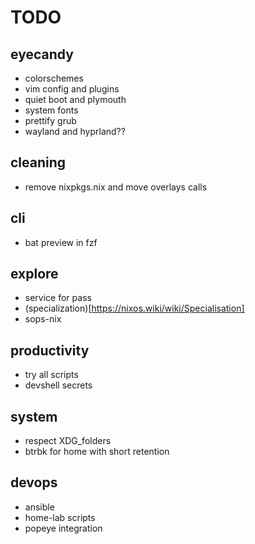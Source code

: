 # TODO

## eyecandy
- colorschemes
- vim config and plugins
- quiet boot and plymouth
- system fonts
- prettify grub
- wayland and hyprland??

## cleaning
- remove nixpkgs.nix and move overlays calls

## cli
- bat preview in fzf

## explore
- service for pass
- (specialization)[https://nixos.wiki/wiki/Specialisation]
- sops-nix

## productivity
- try all scripts
- devshell secrets

## system
- respect XDG_folders
- btrbk for home with short retention

## devops
- ansible
- home-lab scripts
- popeye integration
